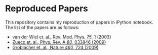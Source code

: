 Reproduced Papers
=================
This repository contains my reproduction of papers in iPython notebook. The list of the papers are as follows:
* [van der Wiel et. al., Rev. Mod. Phys. *75*, 1 (2003)](http://nbviewer.ipython.org/github/eunjongkim/reproduced-papers/blob/master/Reproduce-RMP-75-1-2003-vanderWiel.ipynb)
* [Zueco et. al., Phys. Rev. A *80*, 033846 (2009) ](http://nbviewer.ipython.org/github/eunjongkim/reproduced-papers/blob/master/Reproduce-PRA-80-033846-2009-Zueco.ipynb)
* [Groblacher et. al., Nature *460*, 724 (2009) ](http://nbviewer.ipython.org/github/eunjongkim/reproduced-papers/blob/master/Reproduce-Nature-460-724-2009-Groblacher.ipynb)